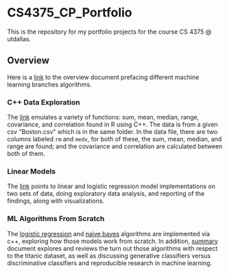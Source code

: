 # CS4375_CP_Portfolio
This is the repository for my portfolio projects for the course CS 4375 @ utdallas. 

## Overview

Here is a [link](https://github.com/pekkalacd/CS4375_CP_Portfolio/blob/main/Initial%20Project/CDP19005_Machine%20Learning%20(2).pdf) to the overview document prefacing different machine learning branches algorithms.

### C++ Data Exploration

The [link](https://github.com/pekkalacd/CS4375_CP_Portfolio/blob/main/C%2B%2B%20Data%20Exploration/C%2B%2B_Data_Exploration_doc.pdf) emulates a variety of functions: sum, mean, median, range, covariance, and correlation found in R using C++. The data is from a given csv "Boston.csv" which is in the same folder. In the data file, there are two columns labeled `rm` and `medv`, for both of these, the sum, mean, median, and range are found; and the covariance and correlation are calculated between both of them. 

### Linear Models

The [link](https://github.com/pekkalacd/CS4375_CP_Portfolio/tree/main/Linear%20Models) points to linear and logistic regression model implementations on two sets of data, doing exploratory data analysis, and reporting of the findings, along with visualizations. 

### ML Algorithms From Scratch

The [logistic regression](https://github.com/pekkalacd/CS4375_CP_Portfolio/blob/main/ML%20Algorithms%20from%20Scratch/logistic_reg.cpp) and [naive bayes](https://github.com/pekkalacd/CS4375_CP_Portfolio/blob/main/ML%20Algorithms%20from%20Scratch/naive_bayes.cpp) algorithms are implemented via c++, exploring how those models work from scratch. In addition, [summary](https://github.com/pekkalacd/CS4375_CP_Portfolio/blob/main/ML%20Algorithms%20from%20Scratch/ML_Algorithms_from_Scratch.pdf) document explores and reviews the turn out those algorithms with respect to the titanic dataset, as well as discussing generative classifiers versus
discriminative classifiers and reproducible research in machine learning. 
